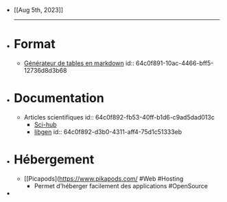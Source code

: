 - [[Aug 5th, 2023]]
  ***
- # Format
	- [Générateur de tables en markdown](https://www.tablesgenerator.com/markdown_tables#)
	  id:: 64c0f891-10ac-4466-bff5-12736d8d3b68
- # Documentation
	- Articles scientifiques
	  id:: 64c0f892-fb53-40ff-b1d6-c9ad5dad013c
		- [Sci-hub](https://www.sci-hub.st/)
		- [libgen](http://libgen.rs/)
		  id:: 64c0f892-d3b0-4311-aff4-75d1c51333eb
- # Hébergement
	- [[Picapods](https://www.pikapods.com/ #Web #Hosting
		- Permet d'héberger facilement des applications #OpenSource
-